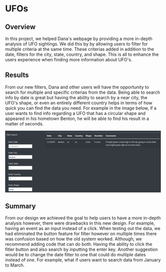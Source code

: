# UFOs

## Overview 

In this project, we helped Dana's webpage by providing a more in-depth analysis of UFO sightings. We did this by by allowing users to filter for multiple criteria at the same time. These criterias added in addition to the date, filters for the city, state, country, and shape. This is all to enhance the users experience when finding more information about UFO's. 

## Results

From our new filters, Dana and other users will have the opportunity to search for multiple and specific criterias from the data. Being able to search info by date is great but having the ability to search by a near city, the UFO's shape, or even an entirely different country helps in terms of how quick you can find the data you need. For example in the image below, if a user wants to find info regarding a UFO that has a circular shape and appeared in his hometown Benton, he will be able to find his result in a matter of seconds.

![UFO Search](static/images/UFO.PNG)

## Summary

From our design we achieved the goal to help users to have a more in-depth analysis however, there were drawbacks in this new design. For example, having an event as an input instead of a click. When testing out the data, we had eliminated the button feature for filter however on multiple times there was confusion based on how the old system worked. Although, we recommend adding code that can do both. Having the ability to click the fitler button and also search by inputting the enter key. Another suggestion would be to change the date filter to one that could do multiple dates instead of one. For example, what if users want to search data from January to March.
